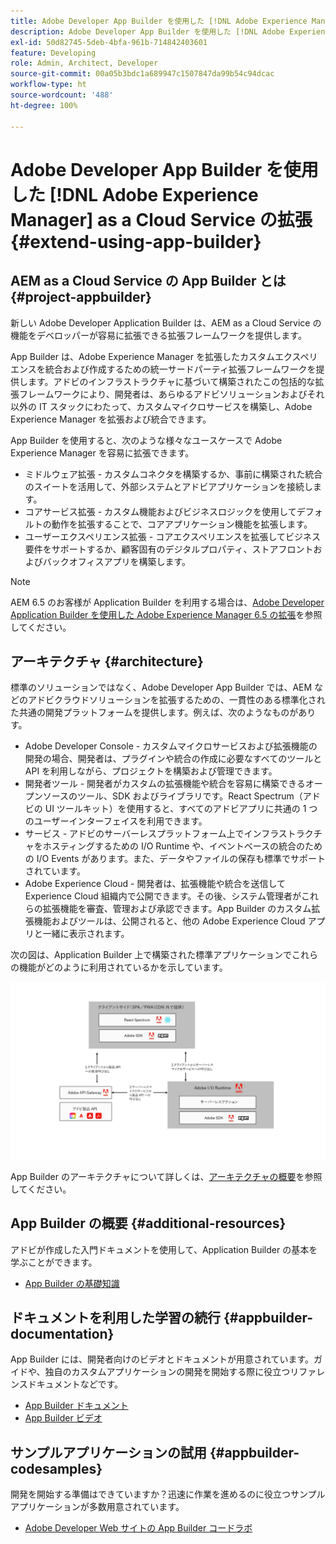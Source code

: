 ```yaml
---
title: Adobe Developer App Builder を使用した [!DNL Adobe Experience Manager] as a Cloud Service の拡張
description: Adobe Developer App Builder を使用した [!DNL Adobe Experience Manager] as a Cloud Service の拡張
exl-id: 50d82745-5deb-4bfa-961b-714842403601
feature: Developing
role: Admin, Architect, Developer
source-git-commit: 00a05b3bdc1a689947c1507847da99b54c94dcac
workflow-type: ht
source-wordcount: '488'
ht-degree: 100%

---
```


# Adobe Developer App Builder を使用した [!DNL Adobe Experience Manager] as a Cloud Service の拡張 {#extend-using-app-builder}

## AEM as a Cloud Service の App Builder とは {#project-appbuilder}

新しい Adobe Developer Application Builder は、AEM as a Cloud Service の機能をデベロッパーが容易に拡張できる拡張フレームワークを提供します。

App Builder は、Adobe Experience Manager を拡張したカスタムエクスペリエンスを統合および作成するための統一サードパーティ拡張フレームワークを提供します。アドビのインフラストラクチャに基づいて構築されたこの包括的な拡張フレームワークにより、開発者は、あらゆるアドビソリューションおよびそれ以外の IT スタックにわたって、カスタムマイクロサービスを構築し、Adobe Experience Manager を拡張および統合できます。

App Builder を使用すると、次のような様々なユースケースで Adobe Experience Manager を容易に拡張できます。

* ミドルウェア拡張 - カスタムコネクタを構築するか、事前に構築された統合のスイートを活用して、外部システムとアドビアプリケーションを接続します。
* コアサービス拡張 - カスタム機能およびビジネスロジックを使用してデフォルトの動作を拡張することで、コアアプリケーション機能を拡張します。
* ユーザーエクスペリエンス拡張 - コアエクスペリエンスを拡張してビジネス要件をサポートするか、顧客固有のデジタルプロパティ、ストアフロントおよびバックオフィスアプリを構築します。

>[!NOTE]
>
> AEM 6.5 のお客様が Application Builder を利用する場合は、[Adobe Developer Application Builder を使用した Adobe Experience Manager 6.5 の拡張](https://experienceleague.adobe.com/docs/experience-manager-65/developing/extending-aem/app-builder.html?lang=ja)を参照してください。

## アーキテクチャ {#architecture}

標準のソリューションではなく、Adobe Developer App Builder では、AEM などのアドビクラウドソリューションを拡張するための、一貫性のある標準化された共通の開発プラットフォームを提供します。例えば、次のようなものがありす。

* Adobe Developer Console - カスタムマイクロサービスおよび拡張機能の開発の場合、開発者は、プラグインや統合の作成に必要なすべてのツールと API を利用しながら、プロジェクトを構築および管理できます。
* 開発者ツール - 開発者がカスタムの拡張機能や統合を容易に構築できるオープンソースのツール、SDK およびライブラリです。React Spectrum（アドビの UI ツールキット）を使用すると、すべてのアドビアプリに共通の 1 つのユーザーインターフェイスを利用できます。
* サービス - アドビのサーバーレスプラットフォーム上でインフラストラクチャをホスティングするための I/O Runtime や、イベントベースの統合のための I/O Events があります。また、データやファイルの保存も標準でサポートされています。
* Adobe Experience Cloud - 開発者は、拡張機能や統合を送信して Experience Cloud 組織内で公開できます。その後、システム管理者がこれらの拡張機能を審査、管理および承認できます。App Builder のカスタム拡張機能およびツールは、公開されると、他の Adobe Experience Cloud アプリと一緒に表示されます。

次の図は、Application Builder 上で構築された標準アプリケーションでこれらの機能がどのように利用されているかを示しています。

![アーキテクチャ](/help/implementing/developing/extending/assets/appbuilder-architecture.jpg)

App Builder のアーキテクチャについて詳しくは、[アーキテクチャの概要](https://developer.adobe.com/app-builder/docs/guides/app_builder_guides/architecture_overview/architecture-overview)を参照してください。

## App Builder の概要 {#additional-resources}

アドビが作成した入門ドキュメントを使用して、Application Builder の基本を学ぶことができます。

* [App Builder の基礎知識](https://developer.adobe.com/app-builder/docs/getting_started/)

## ドキュメントを利用した学習の続行 {#appbuilder-documentation}

App Builder には、開発者向けのビデオとドキュメントが用意されています。ガイドや、独自のカスタムアプリケーションの開発を開始する際に役立つリファレンスドキュメントなどです。

* [App Builder ドキュメント](https://developer.adobe.com/app-builder/docs/overview/?lang=ja)
* [App Builder ビデオ](https://www.youtube.com/playlist?list=PLcVEYUqU7VRfDij-Jbjyw8S8EzW073F_o)

## サンプルアプリケーションの試用 {#appbuilder-codesamples}

開発を開始する準備はできていますか？迅速に作業を進めるのに役立つサンプルアプリケーションが多数用意されています。

* [Adobe Developer Web サイトの App Builder コードラボ](https://developer.adobe.com/app-builder/docs/resources/?lang=ja)